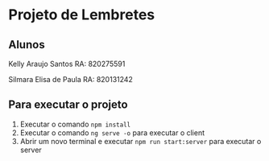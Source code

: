 # Projeto de Lembretes

## Alunos

Kelly Araujo Santos
RA: 820275591

Silmara Elisa de Paula
RA: 820131242

## Para executar o projeto

1. Executar o comando `npm install`
2. Executar o comando `ng serve -o` para executar o client
3. Abrir um novo terminal e executar `npm run start:server` para executar o server